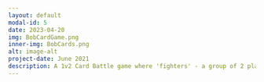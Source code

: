 ```yaml
---
layout: default
modal-id: 5
date: 2023-04-20
img: BobCardGame.png
inner-img: BobCards.png
alt: image-alt
project-date: June 2021
description: A 1v2 Card Battle game where 'fighters' - a group of 2 players - must coordinate together to defeat 'Bob' - a solo player.<br> The decks were designed so that Bob would have cards powerful enough to stand against 2 players, while the fighters' decks have strategic cards that can buff themselves or debuff Bob, along with your standard damage cards. The card game was inspired by Yu-gi-oh, and Magic the Gathering. <p> The Bob Card game was designed by 3 others, with me being the original concept designer of this game.</p> <p><i>Fun Fact - the origin of 'Bob' was from a worldbuilding exercise in a practical class, in which we built a concept world around an angry individual named 'Bob', who would cause mass destruction of the whole village he lives in. We liked our concept so much, we extended it further by creating this game.</i></p>
---
```

